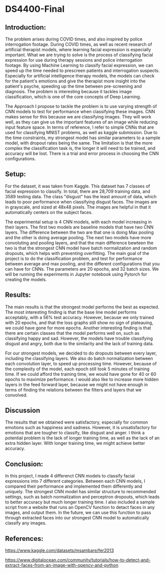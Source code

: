 # DS4400-Final

## Introduction:

The problem arises during COVID times, and also inspired by police interrogation footage. During COVID times, 
as well as recent research of artificial therapist models, where learning facial expression is especially 
important. What we are trying to solve is the process of classifying facial expression for use during therapy 
sessions and police interrogation footage. By using Machine Learning to classify facial expression, we can speed up the 
time needed to prescreen patients and interrogation suspects. Especially for artificial intelligence therapy models, 
the models can check for the patient's emotions and give the therapist more insight into the patient's psyche, speeding up 
the time between pre-screening and diagnosis. The problem is interesting because it tackles image classification, 
which is one of the core concepts of Deep Learning.

The Approach I propose to tackle the problem is to use varying strength of CNN models to test for performance when 
classifying these images. CNN makes sense for this because we are classifying images. They will work well, as they can
 give us the important features of an image while reducing input feature space. In terms of reference, I refer to simple 
 CNNs that are used for classifying MNIST problems, as well as kaggle submission. Due to the time constraints, my strongest model has similar 
 parameters to a sample model, with dropout rates being the same. The limitation is that the more complex the classification task is, the 
 longer it will need to be trained, and accuracy will be lost. There is a trial and error process in choosing the CNN configurations.
 
 ## Setup:
 For the dataset, it was taken from Kaggle. This dataset has 7 classes of facial 
 expression to classify. In total, there are 28,709 training data, and 3589 testing data. The class "disgust" has the least amount of data, 
 which leads to poor performance when classifying disgust faces. The images are in grayscale, and sized at 48x48 pixels. The images are helpful in that 
 it automatically centers on the subject faces. 
 
 The experimental setup is 4 CNN models, with each model increasing in their layers. The first two models are 
 baseline models that have two CNN layers. The difference between the two are that one is doing Max pooling and the other is doing average pooling. 
 The next two models have more convoluting and pooling layers, and that the main difference bewteen the two is that the strongest CNN model have batch 
 normalization and random dropouts, which helps with preventing overfitting. The main goal of the project is to do the classification problem, and 
 test for performance between average and max pooling, and the different configurations that you can have for CNNs. The parameters are 20 epochs, and 32 
 batch sizes. We will be running the experiments in Jupyter notebook using Pytorch for creating the models. 
 
 ## Results:
 The main results is that the strongest model performs the best as expected. The most interesting finding is that the base line model 
 performs acceptably, with a 56% test accuracy. However, because we only trained with 20 epochs, and that the loss graphs still show no 
 sign of plateauing, we could have gone for more epochs. Another interesting finding is that there are certain classes that the model performs 
 well on, such as classifying happy and sad. However, the models have trouble classifying disgust and angry, both due to the similarity and the lack of 
 training data. 
 
 For our strongest models, we decided to do dropouts between every layer, including the classifying layers. We also do batch normalization between each 
 convolution layer, to speed up processing time. However, because of the complexity of the model, each epoch still took 5 minutes of training time. If we could 
 afford the training time, we would have gone for 40 or 60 epochs to maximize performance. I would also like to increase more hidden layers in the 
 feed forward layer, because we might not have enough in terms of finding the relations between the filters and layers that we convolved. 
 
 ## Discussion
 
 The results that we obtained were satisfactory, especially for common emotions such as happiness and sadness. However, it is unsatisfactory for 
 emotions that are tougher to classify, like disgust and anger. I think a potential problem is the lack of longer training time, as well as the lack of 
 an extra hidden layer. With longer training time, we might achieve better accuracy.
 
 ## Conclusion: 
 
 In this project, I made 4 differenct CNN models to classify facial expressions into 7 different categories. Between each CNN models, I compared their 
 performance and implemented them differently and uniquely. The strongest CNN model has similar structure to recommended settings, such as batch normalization and 
 perceptron dropouts, which leads to better accuracy but much longer training time. I also included a sample script from a website that runs an OpenCV function to detact faces 
 in any images, and output them. In the future, we can use this function to pass through extracted faces into our strongest CNN model to automatically classify any 
 images.

## References:
https://www.kaggle.com/datasets/msambare/fer2013

https://www.digitalocean.com/community/tutorials/how-to-detect-and-extract-faces-from-an-image-with-opencv-and-python
